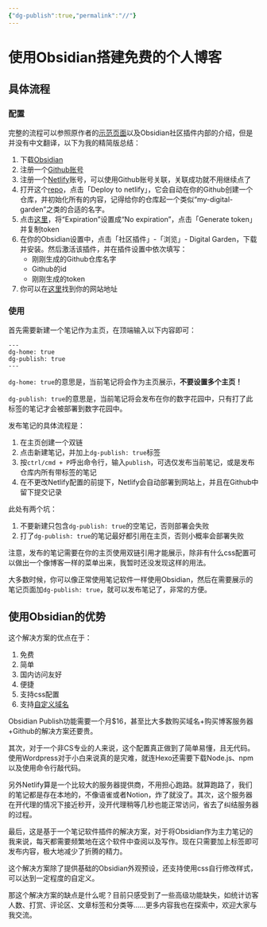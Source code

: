 ```yaml
---
{"dg-publish":true,"permalink":"//"}
---
```


# 使用Obsidian搭建免费的个人博客

## 具体流程

### 配置

完整的流程可以参照原作者的[示范页面](https://notes.ole.dev/set-up-your-digital-garden/)以及Obsidian社区插件内部的介绍，但是并没有中文翻译，以下为我的精简版总结：

1.  下载[Obsidian](https://obsidian.md/)
2.  注册一个[Github账号](https://github.com/signup)
3.  注册一个[Netlify](https://app.netlify.com/)账号，可以使用Github账号关联，关联成功就不用继续点了
4.  打开这个[repo](https://github.com/oleeskild/digitalgarden)，点击「Deploy to netlify」，它会自动在你的Github创建一个仓库，并初始化所有的内容，记得给你的仓库起一个类似“my-digital-garden”之类的合适的名字。
5.  点击[这里](https://github.com/settings/tokens/new?scopes=repo)，将“Expiration”设置成“No expiration”，点击「Generate token」并复制token
6.  在你的Obsidian设置中，点击「社区插件」-「浏览」- Digital Garden，下载并安装。然后激活该插件，并在插件设置中依次填写：
    -   刚刚生成的Github仓库名字
    -   Github的id
    -   刚刚生成的token
7.  你可以在[这里](https://app.netlify.com/sites/)找到你的网站地址

### 使用

首先需要新建一个笔记作为主页，在顶端输入以下内容即可：

```
---
dg-home: true
dg-publish: true
---
```

`dg-home: true`的意思是，当前笔记将会作为主页展示，**不要设置多个主页！**

`dg-publish: true`的意思是，当前笔记将会发布在你的数字花园中，只有打了此标签的笔记才会被部署到数字花园中。

发布笔记的具体流程是：

1.  在主页创建一个双链
2.  点击新建笔记，并加上`dg-publish: true`标签
3.  按`ctrl/cmd + P`呼出命令行，输入`publish`，可选仅发布当前笔记，或是发布仓库内所有带标签的笔记
4.  在不更改Netlify配置的前提下，Netlify会自动部署到网站上，并且在Github中留下提交记录

此处有两个坑：

1.  不要新建只包含`dg-publish: true`的空笔记，否则部署会失败
2.  打了`dg-publish: true`的笔记最好都引用在主页，否则小概率会部署失败

注意，发布的笔记需要在你的主页使用双链引用才能展示，除非有什么css配置可以做出一个像博客一样的菜单出来，我暂时还没发现这样的用法。

大多数时候，你可以像正常使用笔记软件一样使用Obsidian，然后在需要展示的笔记页面加`dg-publish: true`，就可以发布笔记了，非常的方便。

## 使用Obsidian的优势

这个解决方案的优点在于：

1.  免费
2.  简单
3.  国内访问友好
4.  便捷
5.  支持css配置
6.  支持[自定义域名](https://yuqiqin.me/notes/)

Obsidian Publish功能需要一个月$16，甚至比大多数购买域名+购买博客服务器+Github的解决方案还要贵。

其次，对于一个非CS专业的人来说，这个配置真正做到了简单易懂，且无代码。使用Wordpress对于小白来说真的是灾难，就连Hexo还需要下载Node.js、npm以及使用命令行敲代码。

另外Netlify算是一个比较大的服务器提供商，不用担心跑路。就算跑路了，我们的笔记都是存在本地的，不像语雀或者Notion，炸了就没了。其次，这个服务器在开代理的情况下接近秒开，没开代理稍等几秒也能正常访问，省去了纠结服务器的过程。

最后，这是基于一个笔记软件插件的解决方案，对于将Obsidian作为主力笔记的我来说，每天都需要频繁地在这个软件中查阅以及写作。现在只需要加上标签即可发布内容，极大地减少了折腾的精力。

这个解决方案除了提供基础的Obsidian外观预设，还支持使用css自行修改样式，可以达到一定程度的自定义。

那这个解决方案的缺点是什么呢？目前只感受到了一些高级功能缺失，如统计访客人数、打赏、评论区、文章标签和分类等……更多内容我也在探索中，欢迎大家与我交流。
